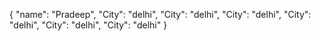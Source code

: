 {
  "name": "Pradeep",
  "City": "delhi",
  "City": "delhi",
  "City": "delhi",
  "City": "delhi",
  "City": "delhi",
  "City": "delhi"
}